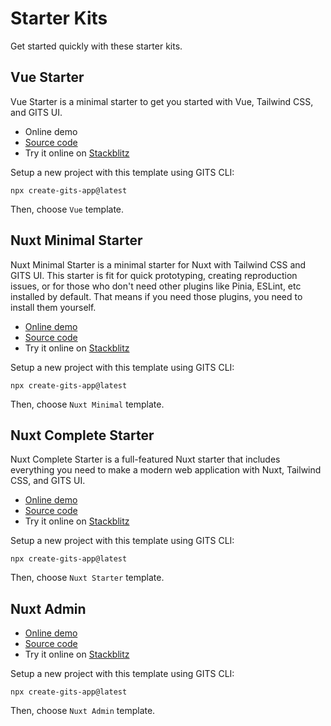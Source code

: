 # Starter Kits

Get started quickly with these starter kits.

## Vue Starter

Vue Starter is a minimal starter to get you started with Vue, Tailwind CSS, and GITS UI.

- Online demo
- [Source code](https://github.com/gitsindonesia/ui-component/tree/main/starter/vue)
- Try it online on [Stackblitz](https://stackblitz.com/github/gitsindonesia/ui-component/tree/main/starter/vue)

Setup a new project with this template using GITS CLI:

```
npx create-gits-app@latest
```

Then, choose `Vue` template.

## Nuxt Minimal Starter

Nuxt Minimal Starter is a minimal starter for Nuxt with Tailwind CSS and GITS UI. This starter is fit for quick prototyping, creating reproduction issues, or for those who don't need other plugins like Pinia, ESLint, etc installed by default. That means if you need those plugins, you need to install them yourself.

- [Online demo](https://gits-ui-nuxt-minimal-starter.vercel.app/)
- [Source code](https://github.com/gitsindonesia/ui-component/tree/main/starter/nuxt-minimal)
- Try it online on [Stackblitz](https://stackblitz.com/github/gitsindonesia/ui-component/tree/main/starter/vue)

Setup a new project with this template using GITS CLI:

```
npx create-gits-app@latest
```

Then, choose `Nuxt Minimal` template.

## Nuxt Complete Starter

Nuxt Complete Starter is a full-featured Nuxt starter that includes everything you need to make a modern web application with Nuxt, Tailwind CSS, and GITS UI.

- [Online demo](https://gits-nuxt-starter.vercel.app/)
- [Source code](https://github.com/gitsindonesia/nuxt-starter)
- Try it online on [Stackblitz](https://stackblitz.com/github/gitsindonesia/nuxt-starter)

Setup a new project with this template using GITS CLI:

```
npx create-gits-app@latest
```

Then, choose `Nuxt Starter` template.

## Nuxt Admin

- [Online demo](https://gits-nuxt-admin.vercel.app/admin)
- [Source code](https://github.com/gitsindonesia/ui-component/tree/main/starter/nuxt-admin)
- Try it online on [Stackblitz](https://stackblitz.com/github/gitsindonesia/ui-component/tree/main/starter/vue)

Setup a new project with this template using GITS CLI:

```
npx create-gits-app@latest
```

Then, choose `Nuxt Admin` template.
